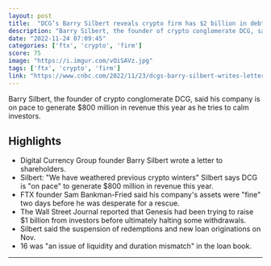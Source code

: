 ```yaml
---
layout: post
title:  "DCG’s Barry Silbert reveals crypto firm has $2 billion in debt as he tries to calm investors after FTX"
description: "Barry Silbert, the founder of crypto conglomerate DCG, said his company is on pace to generate $800 million in revenue this year as he tries to calm investors."
date: "2022-11-24 07:09:45"
categories: ['ftx', 'crypto', 'firm']
score: 75
image: "https://i.imgur.com/vOiSAVz.jpg"
tags: ['ftx', 'crypto', 'firm']
link: "https://www.cnbc.com/2022/11/23/dcgs-barry-silbert-writes-letter-to-investors-after-ftx-collapse.html"
---
```


Barry Silbert, the founder of crypto conglomerate DCG, said his company is on pace to generate $800 million in revenue this year as he tries to calm investors.

## Highlights

- Digital Currency Group founder Barry Silbert wrote a letter to shareholders.
- Silbert: "We have weathered previous crypto winters" Silbert says DCG is "on pace" to generate $800 million in revenue this year.
- FTX founder Sam Bankman-Fried said his company's assets were "fine" two days before he was desperate for a rescue.
- The Wall Street Journal reported that Genesis had been trying to raise $1 billion from investors before ultimately halting some withdrawals.
- Silbert said the suspension of redemptions and new loan originations on Nov.
- 16 was "an issue of liquidity and duration mismatch" in the loan book.

---
